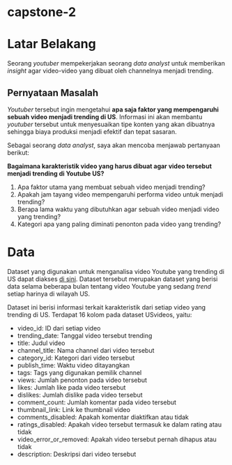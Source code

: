 # capstone-2

# Latar Belakang
Seorang *youtuber* mempekerjakan seorang *data analyst* untuk memberikan *insight* agar video-video yang dibuat oleh channelnya menjadi trending.

## Pernyataan Masalah
*Youtuber* tersebut ingin mengetahui **apa saja faktor yang mempengaruhi sebuah video menjadi trending di US**. Informasi ini akan membantu *youtuber*  tersebut untuk menyesuaikan tipe konten yang akan dibuatnya sehingga biaya produksi menjadi efektif dan tepat sasaran.

Sebagai seorang *data analyst*, saya akan mencoba menjawab pertanyaan berikut:

**Bagaimana karakteristik video yang harus dibuat agar video tersebut menjadi trending di Youtube US?**
1. Apa faktor utama yang membuat sebuah video menjadi trending?
2. Apakah jam tayang video mempengaruhi performa video untuk menjadi trending?
3. Berapa lama waktu yang dibutuhkan agar sebuah video menjadi video yang trending?
4. Kategori apa yang paling diminati penonton pada video yang trending?

# Data
Dataset yang digunakan untuk menganalisa video Youtube yang trending di US dapat diakses [di sini](https://www.kaggle.com/datasets/datasnaek/youtube-new). Dataset tersebut merupakan dataset yang berisi data selama beberapa bulan tentang video Youtube yang sedang *trend* setiap harinya di wilayah US.

Dataset ini berisi informasi terkait karakteristik dari setiap video yang trending di US. Terdapat 16 kolom pada dataset USvideos, yaitu:  

* video_id: ID dari setiap video
* trending_date: Tanggal video tersebut trending
* title: Judul video
* channel_title: Nama channel dari video tersebut
* category_id: Kategori dari video tersebut
* publish_time: Waktu video ditayangkan
* tags: Tags yang digunakan pemilik channel
* views: Jumlah penonton pada video tersebut
* likes: Jumlah like pada video tersebut
* dislikes: Jumlah dislike pada video tersebut
* comment_count: Jumlah komentar pada video tersebut
* thumbnail_link: Link ke thumbnail video
* comments_disabled: Apakah komentar diaktifkan atau tidak
* ratings_disabled: Apakah video tersebut termasuk ke dalam rating atau tidak
* video_error_or_removed: Apakah video tersebut pernah dihapus atau tidak
* description: Deskripsi dari video tersebut
